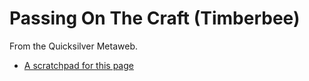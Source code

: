 
# Passing On The Craft (Timberbee)

From the Quicksilver Metaweb.

* [A scratchpad for this page](/passing-on-the-craft-scratchpad-timberbee)

